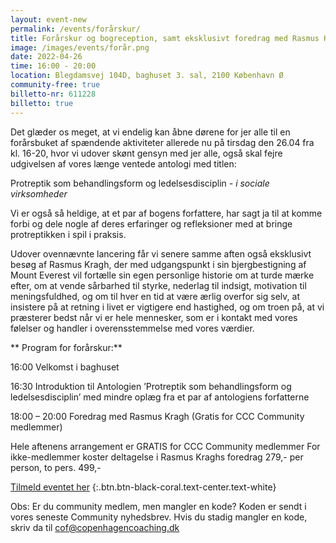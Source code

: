 ```yaml
---
layout: event-new
permalink: /events/forårskur/
title: Forårskur og bogreception, samt eksklusivt foredrag med Rasmus Kragh
image: /images/events/forår.png
date: 2022-04-26
time: 16:00 - 20:00
location: Blegdamsvej 104D, baghuset 3. sal, 2100 København Ø
community-free: true
billetto-nr: 611228
billetto: true
---
```


Det glæder os meget, at vi endelig kan åbne dørene for jer alle til en forårsbuket af spændende aktiviteter allerede nu på tirsdag den 26.04 fra kl. 16-20, hvor vi udover skønt gensyn med jer alle, også skal fejre udgivelsen af vores længe ventede antologi med titlen:

Protreptik som behandlingsform og ledelsesdisciplin
*- i sociale virksomheder*

Vi er også så heldige, at et par af bogens forfattere, har sagt ja til at komme forbi og dele nogle af deres erfaringer og refleksioner med at bringe protreptikken i spil i praksis.

Udover ovennævnte lancering får vi senere samme aften også eksklusivt besøg af Rasmus Kragh, der med udgangspunkt i sin bjergbestigning af Mount Everest vil fortælle sin egen personlige historie om at turde mærke efter, om at vende sårbarhed til styrke, nederlag til indsigt, motivation til meningsfuldhed, og om til hver en tid at være ærlig overfor sig selv, at insistere på at retning i livet er vigtigere end hastighed, og om troen på, at vi præsterer bedst når vi er hele mennesker, som er i kontakt med vores følelser og handler i overensstemmelse med vores værdier.

** Program for forårskur:**

16:00 Velkomst i baghuset

16:30 Introduktion til Antologien ’Protreptik som behandlingsform og ledelsesdisciplin’ med mindre oplæg fra et par af antologiens forfatterne

18:00 – 20:00 Foredrag med Rasmus Kragh
(Gratis for CCC Community medlemmer)

Hele aftenens arrangement er GRATIS for CCC Community medlemmer
For ikke-medlemmer koster deltagelse i Rasmus Kraghs foredrag 279,- per person, to pers. 499,-

[Tilmeld eventet her](/inspiration/foredrag-2/)
{:.btn.btn-black-coral.text-center.text-white}

Obs: Er du community medlem, men mangler en kode?
Koden er sendt i vores seneste Community nyhedsbrev. Hvis du stadig mangler en kode, skriv da til cof@copenhagencoaching.dk